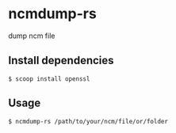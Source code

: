 # ncmdump-rs

dump ncm file

## Install dependencies
```shell
$ scoop install openssl
```

## Usage

```shell
$ ncmdump-rs /path/to/your/ncm/file/or/folder
```
